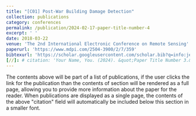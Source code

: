 ```yaml
---
title: "[C01] Post-War Building Damage Detection"
collection: publications
category: conferences
permalink: /publication/2024-02-17-paper-title-number-4
excerpt: ' '
date: 2018-03-22
venue: 'The 2nd International Electronic Conference on Remote Sensing'
paperurl: 'https://www.mdpi.com/2504-3900/2/7/359'
bibtexurl: 'https://scholar.googleusercontent.com/scholar.bib?q=info:jeaslD8wppsJ:scholar.google.com/&output=citation&scisdr=CgL1daADENKYq2gE7A4:AAZF9b8AAAAAaKsC9A5nLPIc9S7bdQJIP2uHgNo&scisig=AAZF9b8AAAAAaKsC9CDUetW_46eglz-Ft05XB6I&scisf=4&ct=citation&cd=-1&hl=en&scfhb=1'
[//]: # citation: 'Your Name, You. (2024). &quot;Paper Title Number 3.&quot; <i>GitHub Journal of Bugs</i>. 1(3).'
---
```


The contents above will be part of a list of publications, if the user clicks the link for the publication than the contents of section will be rendered as a full page, allowing you to provide more information about the paper for the reader. When publications are displayed as a single page, the contents of the above "citation" field will automatically be included below this section in a smaller font.
